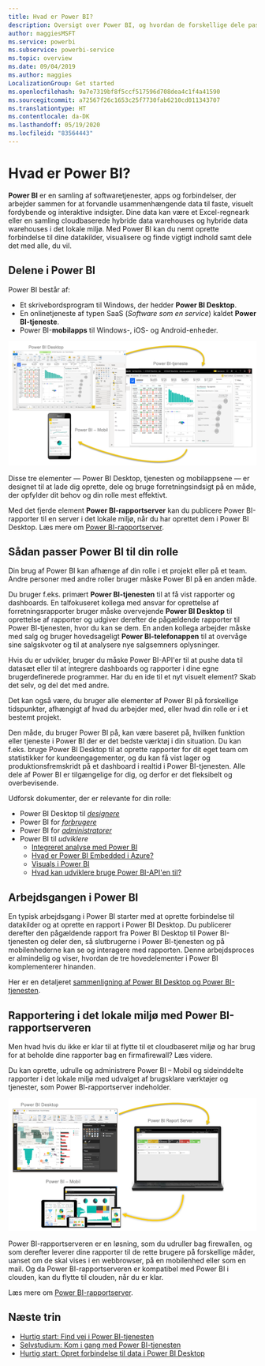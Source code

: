 ```yaml
---
title: Hvad er Power BI?
description: Oversigt over Power BI, og hvordan de forskellige dele passer sammen – Power BI Desktop, Power BI-tjeneste, Power BI Mobil, rapportserver og Power BI Embedded.
author: maggiesMSFT
ms.service: powerbi
ms.subservice: powerbi-service
ms.topic: overview
ms.date: 09/04/2019
ms.author: maggies
LocalizationGroup: Get started
ms.openlocfilehash: 9a7e7319bf8f5ccf517596d708dea4c1f4a41590
ms.sourcegitcommit: a72567f26c1653c25f7730fab6210cd011343707
ms.translationtype: HT
ms.contentlocale: da-DK
ms.lasthandoff: 05/19/2020
ms.locfileid: "83564443"
---
```

# <a name="what-is-power-bi"></a>Hvad er Power BI?
**Power BI** er en samling af softwaretjenester, apps og forbindelser, der arbejder sammen for at forvandle usammenhængende data til faste, visuelt fordybende og interaktive indsigter. Dine data kan være et Excel-regneark eller en samling cloudbaserede hybride data warehouses og hybride data warehouses i det lokale miljø. Med Power BI kan du nemt oprette forbindelse til dine datakilder, visualisere og finde vigtigt indhold samt dele det med alle, du vil.

## <a name="the-parts-of-power-bi"></a>Delene i Power BI
Power BI består af: 
- Et skrivebordsprogram til Windows, der hedder **Power BI Desktop**.
- En onlinetjeneste af typen SaaS (*Software som en service*) kaldet **Power BI-tjeneste**. 
- Power BI-**mobilapps** til Windows-, iOS- og Android-enheder.

![Power BI Desktop, tjeneste, mobil](media/power-bi-overview/power-bi-overview-blocks.png)

Disse tre elementer &mdash; Power BI Desktop, tjenesten og mobilappsene &mdash; er designet til at lade dig oprette, dele og bruge forretningsindsigt på en måde, der opfylder dit behov og din rolle mest effektivt.

Med det fjerde element **Power BI-rapportserver** kan du publicere Power BI-rapporter til en server i det lokale miljø, når du har oprettet dem i Power BI Desktop. Læs mere om [Power BI-rapportserver](#on-premises-reporting-with-power-bi-report-server).

## <a name="how-power-bi-matches-your-role"></a>Sådan passer Power BI til din rolle
Din brug af Power BI kan afhænge af din rolle i et projekt eller på et team. Andre personer med andre roller bruger måske Power BI på en anden måde.

Du bruger f.eks. primært **Power BI-tjenesten** til at få vist rapporter og dashboards. En talfokuseret kollega med ansvar for oprettelse af forretningsrapporter bruger måske overvejende **Power BI Desktop** til oprettelse af rapporter og udgiver derefter de pågældende rapporter til Power BI-tjenesten, hvor du kan se dem. En anden kollega arbejder måske med salg og bruger hovedsageligt **Power BI-telefonappen** til at overvåge sine salgskvoter og til at analysere nye salgsemners oplysninger.

Hvis du er udvikler, bruger du måske Power BI-API'er til at pushe data til datasæt eller til at integrere dashboards og rapporter i dine egne brugerdefinerede programmer. Har du en ide til et nyt visuelt element? Skab det selv, og del det med andre.  

Det kan også være, du bruger alle elementer af Power BI på forskellige tidspunkter, afhængigt af hvad du arbejder med, eller hvad din rolle er i et bestemt projekt.

Den måde, du bruger Power BI på, kan være baseret på, hvilken funktion eller tjeneste i Power BI der er det bedste værktøj i din situation. Du kan f.eks. bruge Power BI Desktop til at oprette rapporter for dit eget team om statistikker for kundeengagementer, og du kan få vist lager og produktionsfremskridt på et dashboard i realtid i Power BI-tjenesten. Alle dele af Power BI er tilgængelige for dig, og derfor er det fleksibelt og overbevisende.

Udforsk dokumenter, der er relevante for din rolle:
- Power BI Desktop til [*designere*](desktop-what-is-desktop.md)
- Power BI for [*forbrugere*](../consumer/end-user-consumer.md)
- Power BI for [*administratorer*](../admin/service-admin-administering-power-bi-in-your-organization.md)
- Power BI til *udviklere*
    * [Integreret analyse med Power BI](../developer/embedded/embedding.md)
    * [Hvad er Power BI Embedded i Azure?](../developer/embedded/azure-pbie-what-is-power-bi-embedded.md)
    * [Visuals i Power BI](../developer/visuals/power-bi-custom-visuals.md)
    * [Hvad kan udviklere bruge Power BI-API'en til?](../developer/automation/overview-of-power-bi-rest-api.md)

## <a name="the-flow-of-work-in-power-bi"></a>Arbejdsgangen i Power BI
En typisk arbejdsgang i Power BI starter med at oprette forbindelse til datakilder og at oprette en rapport i Power BI Desktop. Du publicerer derefter den pågældende rapport fra Power BI Desktop til Power BI-tjenesten og deler den, så slutbrugerne i Power BI-tjenesten og på mobilenhederne kan se og interagere med rapporten.
Denne arbejdsproces er almindelig og viser, hvordan de tre hovedelementer i Power BI komplementerer hinanden.

Her er en detaljeret [sammenligning af Power BI Desktop og Power BI-tjenesten](../fundamentals/service-service-vs-desktop.md).

## <a name="on-premises-reporting-with-power-bi-report-server"></a>Rapportering i det lokale miljø med Power BI-rapportserveren

Men hvad hvis du ikke er klar til at flytte til et cloudbaseret miljø og har brug for at beholde dine rapporter bag en firmafirewall?  Læs videre.

Du kan oprette, udrulle og administrere Power BI – Mobil og sideinddelte rapporter i det lokale miljø med udvalget af brugsklare værktøjer og tjenester, som Power BI-rapportserver indeholder.

![diagram til det lokale miljø](media/power-bi-overview/power-bi-report-server2.png)

Power BI-rapportserveren er en løsning, som du udruller bag firewallen, og som derefter leverer dine rapporter til de rette brugere på forskellige måder, uanset om de skal vises i en webbrowser, på en mobilenhed eller som en mail. Og da Power BI-rapportserveren er kompatibel med Power BI i clouden, kan du flytte til clouden, når du er klar. 

Læs mere om [Power BI-rapportserver](../report-server/get-started.md).

## <a name="next-steps"></a>Næste trin
- [Hurtig start: Find vej i Power BI-tjenesten](../consumer/end-user-experience.md)   
- [Selvstudium: Kom i gang med Power BI-tjenesten](service-get-started.md)
- [Hurtig start: Opret forbindelse til data i Power BI Desktop](../connect-data/desktop-quickstart-connect-to-data.md)
